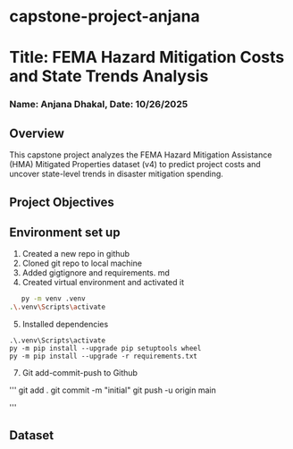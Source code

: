 # capstone-project-anjana

# Title: FEMA Hazard Mitigation Costs and State Trends Analysis
### Name: Anjana Dhakal, Date: 10/26/2025

## Overview
This capstone project analyzes the FEMA Hazard Mitigation Assistance (HMA) Mitigated Properties dataset (v4) to predict project costs and uncover state-level trends in disaster mitigation spending.

## Project Objectives
 
 
## Environment set up

1. Created a new repo in github
2. Cloned git repo to local machine
3. Added gigtignore and requirements. md
4. Created virtual environment and activated it
   
```sh
   py -m venv .venv
.\.venv\Scripts\activate

```

5. Installed dependencies
 
``` 
.\.venv\Scripts\activate
py -m pip install --upgrade pip setuptools wheel
py -m pip install --upgrade -r requirements.txt

```
   
7. Git add-commit-push to Github

'''
git add .
git commit -m "initial"
git push -u origin main

''' 
## Dataset